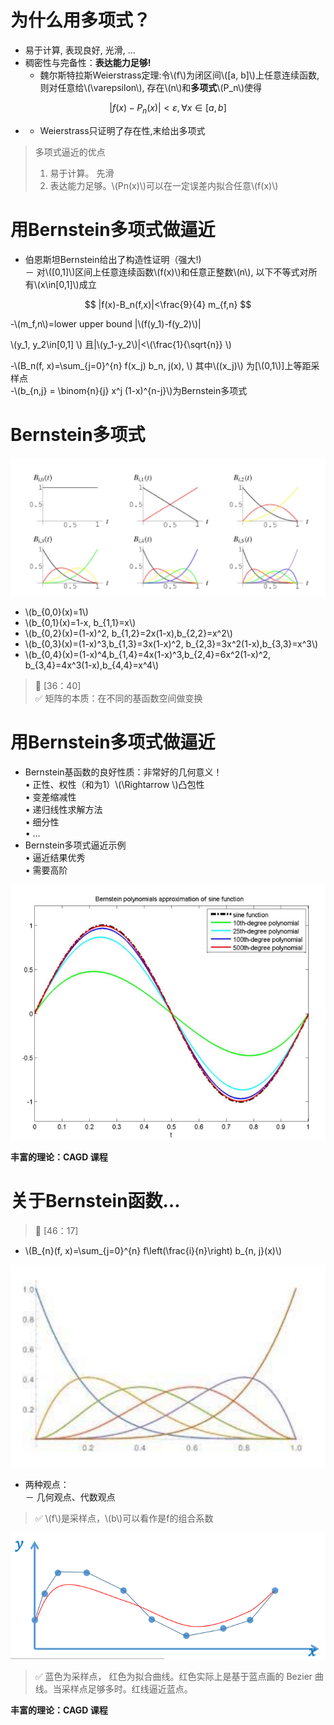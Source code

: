 # 为什么用多项式？

- 易于计算, 表现良好, 光滑, ...    
- 稠密性与完备性：**表达能力足够!**   
  - 魏尔斯特拉斯Weierstrass定理:令\\(f\\)为闭区间\\([a, b]\\)上任意连续函数, 则对任意给\\(\varepsilon\\), 存在\\(n\\)和**多项式**\\(P_n\\)使得    

$$
\left|f(x)-P_{n}(x)\right|<\varepsilon, \forall x \in[a, b]
$$

-  - Weierstrass只证明了存在性,末给出多项式
   
> 多项式逼近的优点
> 1. 易于计算。 先滑
> 2. 表达能力足够。\\(Pn(x)\\)可以在一定误差内拟合任意\\(f(x)\\)

# 用Bernstein多项式做逼近


- 伯恩斯坦Bernstein给出了构造性证明（强大!)   
－ 对\\([0,1]\\)区间上任意连续函数\\(f(x)\\)和任意正整数\\(n\\), 以下不等式对所有\\(x\in[0,1]\\)成立   

$$
|f(x)-B_n(f,x)|<\frac{9}{4} m_{f,n}
$$

-\\(m_f,n\\)=lower upper bound |\\(f(y_1)-f(y_2)\\)|

\\(y_1, y_2\in[0,1] \\)  且|\\(y_1-y_2\\)|<\\(\frac{1}{\sqrt{n}} \\)

-\\(B_n(f, x)=\sum_{j=0}^{n} f(x_j) b_n, j(x), \\) 其中\\((x_j)\\) 为[\\(0,1\\)]上等距采样点    
-\\(b_{n,j} = \binom{n}{j} x^j (1-x)^{n-j}\\)为Bernstein多项式  


# Bernstein多项式

![](../assets/多项式-1.png)


-  \\(b_{0,0}(x)=1\\)     
-  \\(b_{0,1}(x)=1-x, b_{1,1}=x\\)     
-  \\(b_{0,2}(x)=(1-x)^2, b_{1,2}=2x(1-x),b_{2,2}=x^2\\)     
-  \\(b_{0,3}(x)=(1-x)^3,b_{1,3}=3x(1-x)^2, b_{2,3}=3x^2(1-x),b_{3,3}=x^3\\)     
-  \\(b_{0,4}(x)=(1-x)^4,b_{1,4}=4x(1-x)^3,b_{2,4}=6x^2(1-x)^2, b_{3,4}=4x^3(1-x),b_{4,4}=x^4\\)   

> &#x1F50E; [36：40]   
> &#x2705; 矩阵的本质：在不同的基函数空间做变换  

# 用Bernstein多项式做逼近  

* Bernstein基函数的良好性质：非常好的几何意义！   
• 正性、权性（和为1）\\(\Rightarrow \\)凸包性   
• 变差缩减性     
• 递归线性求解方法       
• 细分性     
• …    
* Bernstein多项式逼近示例   
• 逼近结果优秀   
• 需要高阶   

![](../assets/多项式-2.png)

**丰富的理论：CAGD 课程**

# 关于Bernstein函数…

> &#x1F50E; [46：17]   


* \\(B_{n}(f, x)=\sum_{j=0}^{n} f\left(\frac{i}{n}\right) b_{n, j}(x)\\) 

![](../assets/多项式-3.png)  

* 两种观点：    
－ 几何观点、代数观点    


> &#x2705; \\(f\\)是采样点，\\(b\\)可以看作是f的组合系数

![](../assets/13.PNG)

> &#x2705; 蓝色为采样点， 红色为拟合曲线。红色实际上是基于蓝点画的 Bezier 曲线。当采样点足够多时。红线逼近蓝点。

**丰富的理论：CAGD 课程**
